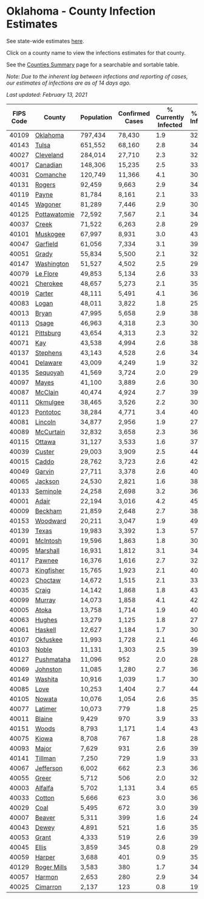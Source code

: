# Oklahoma - County Infection Estimates

See state-wide estimates [here](/infections/us-ok).

Click on a county name to view the infections estimates for that county.

See the [Counties Summary](/infections/summary-counties) page for a searchable and sortable table.

*Note: Due to the inherent lag between infections and reporting of cases, our estimates of infections are as of 14 days ago.*

*Last updated: February 13, 2021*

|   FIPS Code |                       County |   Population |   Confirmed Cases |   % Currently Infected |   % Total Infected |
|-------------|------------------------------|--------------|-------------------|------------------------|--------------------|
|       40109 |         [Oklahoma](oklahoma) |      797,434 |            78,430 |                    1.9 |               32.7 |
|       40143 |               [Tulsa](tulsa) |      651,552 |            68,160 |                    2.8 |               34.8 |
|       40027 |       [Cleveland](cleveland) |      284,014 |            27,710 |                    2.3 |               32.5 |
|       40017 |         [Canadian](canadian) |      148,306 |            15,235 |                    2.5 |               33.7 |
|       40031 |         [Comanche](comanche) |      120,749 |            11,366 |                    4.1 |               30.5 |
|       40131 |             [Rogers](rogers) |       92,459 |             9,663 |                    2.9 |               34.4 |
|       40119 |               [Payne](payne) |       81,784 |             8,161 |                    2.1 |               33.2 |
|       40145 |           [Wagoner](wagoner) |       81,289 |             7,446 |                    2.9 |               30.5 |
|       40125 | [Pottawatomie](pottawatomie) |       72,592 |             7,567 |                    2.1 |               34.0 |
|       40037 |               [Creek](creek) |       71,522 |             6,263 |                    2.8 |               29.1 |
|       40101 |         [Muskogee](muskogee) |       67,997 |             8,931 |                    3.0 |               43.2 |
|       40047 |         [Garfield](garfield) |       61,056 |             7,334 |                    3.1 |               39.2 |
|       40051 |               [Grady](grady) |       55,834 |             5,500 |                    2.1 |               32.3 |
|       40147 |     [Washington](washington) |       51,527 |             4,502 |                    2.5 |               29.7 |
|       40079 |         [Le Flore](le-flore) |       49,853 |             5,134 |                    2.6 |               33.6 |
|       40021 |         [Cherokee](cherokee) |       48,657 |             5,273 |                    2.1 |               35.8 |
|       40019 |             [Carter](carter) |       48,111 |             5,491 |                    4.1 |               36.9 |
|       40083 |               [Logan](logan) |       48,011 |             3,822 |                    1.8 |               25.9 |
|       40013 |               [Bryan](bryan) |       47,995 |             5,658 |                    2.9 |               38.2 |
|       40113 |               [Osage](osage) |       46,963 |             4,318 |                    2.3 |               30.7 |
|       40121 |       [Pittsburg](pittsburg) |       43,654 |             4,313 |                    2.3 |               32.4 |
|       40071 |                   [Kay](kay) |       43,538 |             4,994 |                    2.6 |               38.0 |
|       40137 |         [Stephens](stephens) |       43,143 |             4,528 |                    2.6 |               34.2 |
|       40041 |         [Delaware](delaware) |       43,009 |             4,249 |                    1.9 |               32.9 |
|       40135 |         [Sequoyah](sequoyah) |       41,569 |             3,724 |                    2.0 |               29.5 |
|       40097 |               [Mayes](mayes) |       41,100 |             3,889 |                    2.6 |               30.4 |
|       40087 |           [McClain](mcclain) |       40,474 |             4,924 |                    2.7 |               39.7 |
|       40111 |         [Okmulgee](okmulgee) |       38,465 |             3,526 |                    2.2 |               30.4 |
|       40123 |         [Pontotoc](pontotoc) |       38,284 |             4,771 |                    3.4 |               40.0 |
|       40081 |           [Lincoln](lincoln) |       34,877 |             2,956 |                    1.9 |               27.8 |
|       40089 |       [McCurtain](mccurtain) |       32,832 |             3,658 |                    2.3 |               36.9 |
|       40115 |             [Ottawa](ottawa) |       31,127 |             3,533 |                    1.6 |               37.8 |
|       40039 |             [Custer](custer) |       29,003 |             3,909 |                    2.5 |               44.2 |
|       40015 |               [Caddo](caddo) |       28,762 |             3,723 |                    2.6 |               42.7 |
|       40049 |             [Garvin](garvin) |       27,711 |             3,378 |                    2.6 |               40.1 |
|       40065 |           [Jackson](jackson) |       24,530 |             2,821 |                    1.6 |               38.2 |
|       40133 |         [Seminole](seminole) |       24,258 |             2,698 |                    3.2 |               36.3 |
|       40001 |               [Adair](adair) |       22,194 |             3,016 |                    4.2 |               45.4 |
|       40009 |           [Beckham](beckham) |       21,859 |             2,648 |                    2.7 |               38.8 |
|       40153 |         [Woodward](woodward) |       20,211 |             3,047 |                    1.9 |               49.3 |
|       40139 |               [Texas](texas) |       19,983 |             3,392 |                    1.3 |               57.2 |
|       40091 |         [McIntosh](mcintosh) |       19,596 |             1,863 |                    1.8 |               30.8 |
|       40095 |         [Marshall](marshall) |       16,931 |             1,812 |                    3.1 |               34.6 |
|       40117 |             [Pawnee](pawnee) |       16,376 |             1,616 |                    2.7 |               32.7 |
|       40073 |     [Kingfisher](kingfisher) |       15,765 |             1,923 |                    2.1 |               40.2 |
|       40023 |           [Choctaw](choctaw) |       14,672 |             1,515 |                    2.1 |               33.6 |
|       40035 |               [Craig](craig) |       14,142 |             1,868 |                    1.8 |               43.6 |
|       40099 |             [Murray](murray) |       14,073 |             1,858 |                    4.1 |               42.8 |
|       40005 |               [Atoka](atoka) |       13,758 |             1,714 |                    1.9 |               40.7 |
|       40063 |             [Hughes](hughes) |       13,279 |             1,125 |                    1.8 |               27.7 |
|       40061 |           [Haskell](haskell) |       12,627 |             1,184 |                    1.7 |               30.9 |
|       40107 |         [Okfuskee](okfuskee) |       11,993 |             1,728 |                    2.1 |               46.8 |
|       40103 |               [Noble](noble) |       11,131 |             1,303 |                    2.5 |               39.0 |
|       40127 |     [Pushmataha](pushmataha) |       11,096 |               952 |                    2.0 |               28.1 |
|       40069 |         [Johnston](johnston) |       11,085 |             1,280 |                    2.7 |               36.8 |
|       40149 |           [Washita](washita) |       10,916 |             1,039 |                    1.7 |               30.8 |
|       40085 |                 [Love](love) |       10,253 |             1,404 |                    2.7 |               44.9 |
|       40105 |             [Nowata](nowata) |       10,076 |             1,054 |                    2.6 |               35.1 |
|       40077 |           [Latimer](latimer) |       10,073 |               779 |                    1.8 |               25.6 |
|       40011 |             [Blaine](blaine) |        9,429 |               970 |                    3.9 |               33.4 |
|       40151 |               [Woods](woods) |        8,793 |             1,171 |                    1.4 |               43.7 |
|       40075 |               [Kiowa](kiowa) |        8,708 |               767 |                    1.8 |               28.6 |
|       40093 |               [Major](major) |        7,629 |               931 |                    2.6 |               39.8 |
|       40141 |           [Tillman](tillman) |        7,250 |               729 |                    1.9 |               33.2 |
|       40067 |       [Jefferson](jefferson) |        6,002 |               662 |                    2.3 |               36.1 |
|       40055 |               [Greer](greer) |        5,712 |               506 |                    2.0 |               32.2 |
|       40003 |           [Alfalfa](alfalfa) |        5,702 |             1,131 |                    3.4 |               65.0 |
|       40033 |             [Cotton](cotton) |        5,666 |               623 |                    3.0 |               36.5 |
|       40029 |                 [Coal](coal) |        5,495 |               672 |                    3.0 |               39.9 |
|       40007 |             [Beaver](beaver) |        5,311 |               399 |                    1.6 |               24.8 |
|       40043 |               [Dewey](dewey) |        4,891 |               521 |                    1.6 |               35.1 |
|       40053 |               [Grant](grant) |        4,333 |               519 |                    2.6 |               39.2 |
|       40045 |               [Ellis](ellis) |        3,859 |               345 |                    0.8 |               29.3 |
|       40059 |             [Harper](harper) |        3,688 |               401 |                    0.9 |               35.2 |
|       40129 |   [Roger Mills](roger-mills) |        3,583 |               380 |                    1.7 |               34.7 |
|       40057 |             [Harmon](harmon) |        2,653 |               280 |                    2.9 |               34.5 |
|       40025 |         [Cimarron](cimarron) |        2,137 |               123 |                    0.8 |               19.1 |